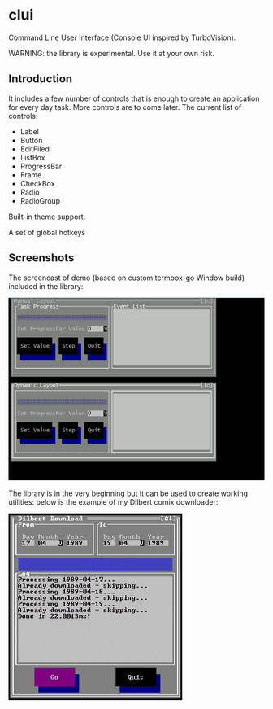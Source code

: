 # clui
Command Line User Interface (Console UI inspired by TurboVision).

WARNING: the library is experimental. Use it at your own risk.

## Introduction
It includes a few number of controls that is enough to create an application for every day task. More controls are to come later.
The current list of controls:
* Label
* Button
* EditFiled
* ListBox
* ProgressBar
* Frame
* CheckBox
* Radio
* RadioGroup

Built-in theme support.

A set of global hotkeys

## Screenshots
The screencast of demo (based on custom termbox-go Window build) included in the library:

<img src="./demos/demo.gif" alt="Library Demo">

The library is in the very beginning but it can be used to create working utilities: below is the example of my Dilbert comix downloader:

<img src="./demos/dilbert_demo.gif" alt="Dilbert Downloader">
